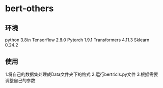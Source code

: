 # bert-others
## 环境

python  3.8\n
Tensorflow	2.8.0
Pytorch	1.9.1
Transformers	4.11.3
Sklearn	0.24.2

## 使用
1.将自己的数据集处理成Data文件夹下的格式
2.运行bert4cls.py文件
3.根据需要调整自己的参数
